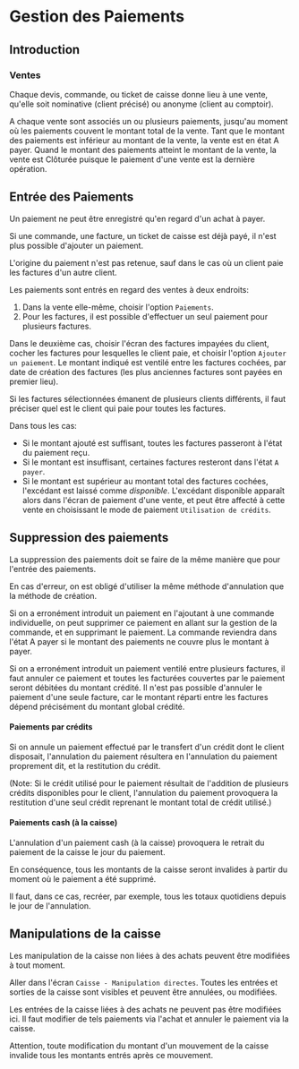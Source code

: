 # Gestion des Paiements

## Introduction

### Ventes

Chaque devis, commande, ou ticket de caisse donne lieu à une vente, qu'elle soit nominative (client précisé) ou anonyme (client au comptoir).

A chaque vente sont associés un ou plusieurs paiements, jusqu'au moment où les paiements couvent le montant total de la vente.
Tant que le montant des paiements est inférieur au montant de la vente, la vente est en état <span class="label label-info">A payer</span>.
Quand le montant des paiements atteint le montant de la vente,
la vente est <span class="label label-info">Clôturée</span> puisque le paiement d'une vente est la dernière opération.


## Entrée des Paiements

Un paiement ne peut être enregistré qu'en regard d'un achat à payer.

Si une commande, une facture, un ticket de caisse est déjà payé,
il n'est plus possible d'ajouter un paiement.

L'origine du paiement n'est pas retenue, sauf dans le cas où un client paie les factures d'un autre client.


Les paiements sont entrés en regard des ventes à deux endroits:

  1. Dans la vente elle-même, choisir l'option `Paiements`.
  1. Pour les factures, il est possible d'effectuer un seul paiement pour plusieurs factures.

Dans le deuxième cas, choisir l'écran des factures impayées du client, cocher les factures pour lesquelles le client paie, et choisir l'option `Ajouter un paiement`.
Le montant indiqué est ventilé entre les factures cochées, par date de création des factures (les plus anciennes factures sont payées en premier lieu).

Si les factures sélectionnées émanent de plusieurs clients différents, il faut préciser quel est le client qui paie pour toutes les factures.

Dans tous les cas:
* Si le montant ajouté est suffisant, toutes les factures passeront à l'état du paiement reçu.
* Si le montant est insuffisant, certaines factures resteront dans l'état `A payer`.
* Si le montant est supérieur au montant total des factures cochées, l'excédant est laissé comme _disponible_.
L'excédant disponible apparaît alors dans l'écran de paiement d'une vente, et peut être affecté à cette vente en choisissant le mode de paiement `Utilisation de crédits`.




## Suppression des paiements

La suppression des paiements doit se faire de la même manière que pour l'entrée des paiements.

En cas d'erreur, on est obligé d'utiliser la même méthode d'annulation que la méthode de création.

Si on a erronément introduit un paiement en l'ajoutant à une commande individuelle,
on peut supprimer ce paiement en allant sur la gestion de la commande, et en supprimant le paiement.
La commande reviendra dans l'état <span class="label label-info">A payer</span> si le montant
des paiements ne couvre plus le montant à payer.

Si on a erronément introduit un paiement ventilé entre plusieurs factures, il faut annuler ce paiement
et toutes les facturées couvertes par le paiement seront débitées du montant crédité.
Il n'est pas possible d'annuler le paiement d'une seule facture, car le montant réparti entre les factures
dépend précisément du montant global crédité.


#### Paiements par crédits

Si on annule un paiement effectué par le transfert d'un crédit dont le client disposait,
l'annulation du paiement résultera en l'annulation du paiement proprement dit, et la restitution du crédit.

(Note: Si le crédit utilisé pour le paiement résultait de l'addition de plusieurs crédits disponibles pour le client,
l'annulation du paiement provoquera la restitution d'une seul crédit reprenant le montant total de crédit utilisé.)

#### Paiements cash (à la caisse)

L'annulation d'un paiement cash (à la caisse) provoquera le retrait du paiement de la caisse le jour du paiement.

En conséquence, tous les montants de la caisse seront invalides à partir du moment où le paiement a été supprimé.

Il faut, dans ce cas, recréer, par exemple, tous les totaux quotidiens depuis le jour de l'annulation.

## Manipulations de la caisse

Les manipulation de la caisse non liées à des achats peuvent être modifiées à tout moment.

Aller dans l'écran `Caisse - Manipulation directes`.
Toutes les entrées et sorties de la caisse sont visibles et peuvent être annulées, ou modifiées.

Les entrées de la caisse liées à des achats ne peuvent pas être modifiées ici.
Il faut modifier de tels paiements via l'achat et annuler le paiement via la caisse.

Attention, toute modification du montant d'un mouvement de la caisse invalide tous les montants entrés après ce mouvement.
